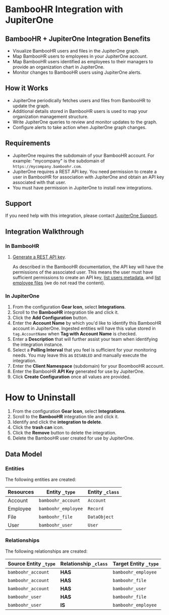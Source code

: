 # BambooHR Integration with JupiterOne

## BambooHR + JupiterOne Integration Benefits

*   Visualize BambooHR users and files in the JupiterOne graph.
*   Map BambooHR users to employees in your JupiterOne account.
*   Map BambooHR users identified as employees to their managers to provide an
    organization chart in JupiterOne.
*   Monitor changes to BambooHR users using JupiterOne alerts.

## How it Works

*   JupiterOne periodically fetches users and files from BambooHR to update the
    graph.
*   Additional details stored in BambooHR users is used to map your organization
    management structure.
*   Write JupiterOne queries to review and monitor updates to the graph.
*   Configure alerts to take action when JupiterOne graph changes.

## Requirements

*   JupiterOne requires the subdomain of your BambooHR account. For example:
    "mycompany" is the subdomain of `https://mycompany.bamboohr.com`.
*   JupiterOne requires a REST API key. You need permission to create a user in
    BambooHR for association with JupiterOne and obtain an API key associated with
    that user.
*   You must have permission in JupiterOne to install new integrations.

## Support

If you need help with this integration, please contact
[JupiterOne Support](https://support.jupiterone.io).

## Integration Walkthrough

### In BambooHR

1.  [Generate a REST API key](https://documentation.bamboohr.com/docs/getting-started).

    As described in the BambooHR documentation, the API key will have the
    permissions of the associated user. This means the user must have sufficient
    permissions to create an API key,
    [list users metadata](https://www.bamboohr.com/api/documentation/metadata.php),
    and
    [list employee files](https://www.bamboohr.com/api/documentation/employees.php)
    (we do not read the content).

### In JupiterOne

1.  From the configuration **Gear Icon**, select **Integrations**.
2.  Scroll to the **BambooHR** integration tile and click it.
3.  Click the **Add Configuration** button.
4.  Enter the **Account Name** by which you'd like to identify this BambooHR
    account in JupiterOne. Ingested entities will have this value stored in
    `tag.AccountName` when **Tag with Account Name** is checked.
5.  Enter a **Description** that will further assist your team when identifying
    the integration instance.
6.  Select a **Polling Interval** that you feel is sufficient for your monitoring
    needs. You may leave this as `DISABLED` and manually execute the integration.
7.  Enter the **Client Namespace** (subdomain) for your BoombooHR account.
8.  Enter the BambooHR **API Key** generated for use by JupiterOne.
9.  Click **Create Configuration** once all values are provided.

# How to Uninstall

1.  From the configuration **Gear Icon**, select **Integrations**.
2.  Scroll to the **BambooHR** integration tile and click it.
3.  Identify and click the **integration to delete**.
4.  Click the **trash can** icon.
5.  Click the **Remove** button to delete the integration.
6.  Delete the BambooHR user created for use by JupiterOne.

<!-- {J1_DOCUMENTATION_MARKER_START} -->

<!--
********************************************************************************
NOTE: ALL OF THE FOLLOWING DOCUMENTATION IS GENERATED USING THE
"j1-integration document" COMMAND. DO NOT EDIT BY HAND! PLEASE SEE THE DEVELOPER
DOCUMENTATION FOR USAGE INFORMATION:

https://github.com/JupiterOne/sdk/blob/main/docs/integrations/development.md
********************************************************************************
-->

## Data Model

### Entities

The following entities are created:

| Resources | Entity `_type`      | Entity `_class` |
| --------- | ------------------- | --------------- |
| Account   | `bamboohr_account`  | `Account`       |
| Employee  | `bamboohr_employee` | `Record`        |
| File      | `bamboohr_file`     | `DataObject`    |
| User      | `bamboohr_user`     | `User`          |

### Relationships

The following relationships are created:

| Source Entity `_type` | Relationship `_class` | Target Entity `_type` |
| --------------------- | --------------------- | --------------------- |
| `bamboohr_account`    | **HAS**               | `bamboohr_employee`   |
| `bamboohr_account`    | **HAS**               | `bamboohr_file`       |
| `bamboohr_account`    | **HAS**               | `bamboohr_user`       |
| `bamboohr_user`       | **HAS**               | `bamboohr_file`       |
| `bamboohr_user`       | **IS**                | `bamboohr_employee`   |

<!--
********************************************************************************
END OF GENERATED DOCUMENTATION AFTER BELOW MARKER
********************************************************************************
-->

<!-- {J1_DOCUMENTATION_MARKER_END} -->
 
<!--  jupiterOneDocVersion=0-5-0 -->